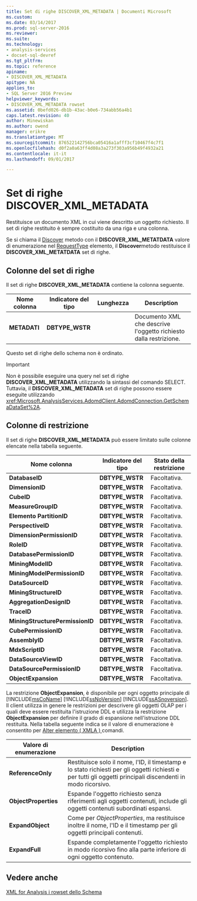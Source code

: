```yaml
---
title: Set di righe DISCOVER_XML_METADATA | Documenti Microsoft
ms.custom: 
ms.date: 03/14/2017
ms.prod: sql-server-2016
ms.reviewer: 
ms.suite: 
ms.technology:
- analysis-services
- docset-sql-devref
ms.tgt_pltfrm: 
ms.topic: reference
apiname:
- DISCOVER_XML_METADATA
apitype: NA
applies_to:
- SQL Server 2016 Preview
helpviewer_keywords:
- DISCOVER_XML_METADATA rowset
ms.assetid: 0befd026-db1b-43ac-b0e6-734abb56a4b1
caps.latest.revision: 40
author: Minewiskan
ms.author: owend
manager: erikre
ms.translationtype: MT
ms.sourcegitcommit: 876522142756bca05416a1afff3cf10467f4c7f1
ms.openlocfilehash: d0f2a0a63ff4d08a3a273f303a956b49f4932a21
ms.contentlocale: it-it
ms.lasthandoff: 09/01/2017

---
```

# <a name="discoverxmlmetadata-rowset"></a>Set di righe DISCOVER_XML_METADATA
  Restituisce un documento XML in cui viene descritto un oggetto richiesto. Il set di righe restituito è sempre costituito da una riga e una colonna.  
  
 Se si chiama il [Discover](../../../analysis-services/xmla/xml-elements-methods-discover.md) metodo con il **DISCOVER_XML_METATDATA** valore di enumerazione nel [RequestType](../../../analysis-services/xmla/xml-elements-properties/requesttype-element-xmla.md) elemento, il **Discover**metodo restituisce il **DISCOVER_XML_METATDATA** set di righe.  
  
## <a name="rowset-columns"></a>Colonne del set di righe  
 Il set di righe **DISCOVER_XML_METADATA** contiene la colonna seguente.  
  
|Nome colonna|Indicatore del tipo|Lunghezza|Description|  
|-----------------|--------------------|------------|-----------------|  
|**METADATI**|**DBTYPE_WSTR**||Documento XML che descrive l'oggetto richiesto dalla restrizione.|  
  
 Questo set di righe dello schema non è ordinato.  
  
> [!IMPORTANT]  
>  Non è possibile eseguire una query nel set di righe **DISCOVER_XML_METADATA** utilizzando la sintassi del comando SELECT. Tuttavia, il **DISCOVER_XML_METADATA** set di righe possono essere eseguite utilizzando <xref:Microsoft.AnalysisServices.AdomdClient.AdomdConnection.GetSchemaDataSet%2A>.  
  
## <a name="restriction-columns"></a>Colonne di restrizione  
 Il set di righe **DISCOVER_XML_METADATA** può essere limitato sulle colonne elencate nella tabella seguente.  
  
|Nome colonna|Indicatore del tipo|Stato della restrizione|  
|-----------------|--------------------|-----------------------|  
|**DatabaseID**|**DBTYPE_WSTR**|Facoltativa.|  
|**DimensionID**|**DBTYPE_WSTR**|Facoltativa.|  
|**CubeID**|**DBTYPE_WSTR**|Facoltativa.|  
|**MeasureGroupID**|**DBTYPE_WSTR**|Facoltativa.|  
|**Elemento PartitionID**|**DBTYPE_WSTR**|Facoltativa.|  
|**PerspectiveID**|**DBTYPE_WSTR**|Facoltativa.|  
|**DimensionPermissionID**|**DBTYPE_WSTR**|Facoltativa.|  
|**RoleID**|**DBTYPE_WSTR**|Facoltativa.|  
|**DatabasePermissionID**|**DBTYPE_WSTR**|Facoltativa.|  
|**MiningModelID**|**DBTYPE_WSTR**|Facoltativa.|  
|**MiningModelPermissionID**|**DBTYPE_WSTR**|Facoltativa.|  
|**DataSourceID**|**DBTYPE_WSTR**|Facoltativa.|  
|**MiningStructureID**|**DBTYPE_WSTR**|Facoltativa.|  
|**AggregationDesignID**|**DBTYPE_WSTR**|Facoltativa.|  
|**TraceID**|**DBTYPE_WSTR**|Facoltativa.|  
|**MiningStructurePermissionID**|**DBTYPE_WSTR**|Facoltativa.|  
|**CubePermissionID**|**DBTYPE_WSTR**|Facoltativa.|  
|**AssemblyID**|**DBTYPE_WSTR**|Facoltativa.|  
|**MdxScriptID**|**DBTYPE_WSTR**|Facoltativa.|  
|**DataSourceViewID**|**DBTYPE_WSTR**|Facoltativa.|  
|**DataSourcePermissionID**|**DBTYPE_WSTR**|Facoltativa.|  
|**ObjectExpansion**|**DBTYPE_WSTR**|Facoltativa.|  
  
 La restrizione **ObjectExpansion**, è disponibile per ogni oggetto principale di [!INCLUDE[msCoName](../../../includes/msconame-md.md)] [!INCLUDE[ssNoVersion](../../../includes/ssnoversion-md.md)] [!INCLUDE[ssASnoversion](../../../includes/ssasnoversion-md.md)]. Il client utilizza in genere le restrizioni per descrivere gli oggetti OLAP per i quali deve essere restituita l'istruzione DDL e utilizza la restrizione **ObjectExpansion** per definire il grado di espansione nell'istruzione DDL restituita. Nella tabella seguente indica se il valore di enumerazione è consentito per [Alter elemento &#40; XMLA &#41; ](../../../analysis-services/xmla/xml-elements-commands/alter-element-xmla.md) comandi.  
  
|Valore di enumerazione|Description|  
|-----------------------|-----------------|  
|**ReferenceOnly**|Restituisce solo il nome, l'ID, il timestamp e lo stato richiesti per gli oggetti richiesti e per tutti gli oggetti principali discendenti in modo ricorsivo.|  
|**ObjectProperties**|Espande l'oggetto richiesto senza riferimenti agli oggetti contenuti, include gli oggetti contenuti subordinati espansi.|  
|**ExpandObject**|Come per *ObjectProperties*, ma restituisce inoltre il nome, l'ID e il timestamp per gli oggetti principali contenuti.|  
|**ExpandFull**|Espande completamente l'oggetto richiesto in modo ricorsivo fino alla parte inferiore di ogni oggetto contenuto.|  
  
## <a name="see-also"></a>Vedere anche  
 [XML for Analysis i rowset dello Schema](../../../analysis-services/schema-rowsets/xml/xml-for-analysis-schema-rowsets.md)  
  
  
